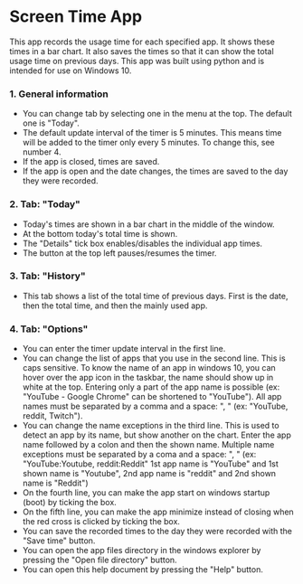 # Screen Time App
This app records the usage time for each specified app. It shows these times in a bar chart. It also saves the times so that it can show the total usage time on previous days. This app was built using python and is intended for use on Windows 10.

### 1. General information
- You can change tab by selecting one in the menu at the top. The default one is "Today".
- The default update interval of the timer is 5 minutes. This means time will be added to the timer only every 5 minutes. To change this, see number 4.
- If the app is closed, times are saved.
- If the app is open and the date changes, the times are saved to the day they were recorded.

### 2. Tab: "Today"
- Today's times are shown in a bar chart in the middle of the window.
- At the bottom today's total time is shown.
- The "Details" tick box enables/disables the individual app times.
- The button at the top left pauses/resumes the timer.

### 3. Tab: "History"
- This tab shows a list of the total time of previous days. First is the date, then the total time, and then the mainly used app.

### 4. Tab: "Options"
- You can enter the timer update interval in the first line.
- You can change the list of apps that you use in the second line. This is caps sensitive. To know the name of an app in windows 10, you can hover over the app icon in the taskbar, the name should show up in white at the top. Entering only a part of the app name is possible (ex: "YouTube - Google Chrome" can be shortened to "YouTube"). All app names must be separated by a comma and a space: ", " (ex: "YouTube, reddit, Twitch").
- You can change the name exceptions in the third line. This is used to detect an app by its name, but show another on the chart. Enter the app name followed by a colon and then the shown name. Multiple name exceptions must be separated by a coma and a space: ", " (ex: "YouTube:Youtube, reddit:Reddit" 1st app name is "YouTube" and 1st shown name is "Youtube", 2nd app name is "reddit" and 2nd shown name is "Reddit")
- On the fourth line, you can make the app start on windows startup (boot) by ticking the box.
- On the fifth line, you can make the app minimize instead of closing when the red cross is clicked by ticking the box.
- You can save the recorded times to the day they were recorded with the "Save time" button.
- You can open the app files directory in the windows explorer by pressing the "Open file directory" button.
- You can open this help document by pressing the "Help" button.
